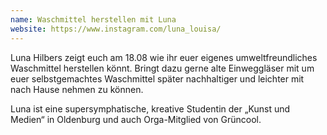 ```yaml
---
name: Waschmittel herstellen mit Luna
website: https://www.instagram.com/luna_louisa/
---
```


Luna Hilbers zeigt euch am 18.08 wie ihr euer eigenes umweltfreundliches Waschmittel herstellen könnt. Bringt dazu gerne alte Einweggläser mit um euer selbstgemachtes Waschmittel später nachhaltiger und leichter mit nach Hause nehmen zu können.

Luna ist eine supersymphatische, kreative Studentin der „Kunst und Medien“ in Oldenburg und auch Orga-Mitglied von Grüncool.
